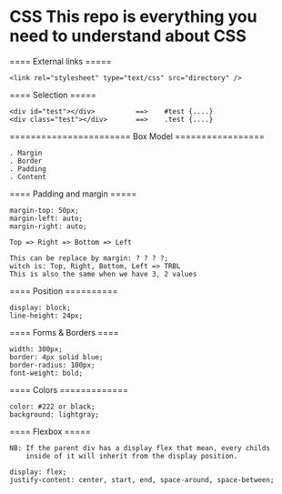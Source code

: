 # CSS This repo is everything you need to understand about CSS

==== External links =====

    <link rel="stylesheet" type="text/css" src="directory" />

==== Selection =====

    <div id="test"></div>          ==>    #test {....}
    <div class="test"></div>       ==>    .test {....}

======================= Box Model =================
     
    . Margin
    . Border
    . Padding
    . Content

==== Padding and margin =====

    margin-top: 50px;
    margin-left: auto;     
    margin-right: auto; 

    Top => Right => Bottom => Left

    This can be replace by margin: ? ? ? ?;
    witch is: Top, Right, Bottom, Left => TRBL
    This is also the same when we have 3, 2 values

==== Position ==========

    display: block;
    line-height: 24px;

==== Forms & Borders ====

    width: 300px;
    border: 4px solid blue;
    border-radius: 100px; 
    font-weight: bold;


==== Colors =============

    color: #222 or black;
    background: lightgray;




==== Flexbox =====
     
    NB: If the parent div has a display flex that mean, every childs
        inside of it will inherit from the display position.

    display: flex;
    justify-content: center, start, end, space-around, space-between;
